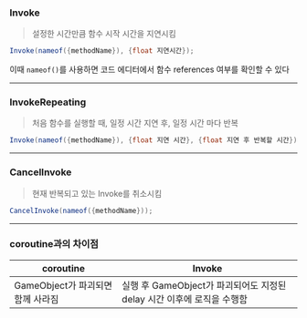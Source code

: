 ### Invoke
> 설정한 시간만큼 함수 시작 시간을 지연시킴

```C#
Invoke(nameof({methodName}), {float 지연시간});
```
이때 `nameof()`를 사용하면 코드 에디터에서 함수 references 여부를 확인할 수 있다    

***
### InvokeRepeating
> 처음 함수를 실행할 때, 일정 시간 지연 후, 일정 시간 마다 반복
```C#
Invoke(nameof({methodName}), {float 지연 시간}, {float 지연 후 반복할 시간});
```

***
### CancelInvoke
> 현재 반복되고 있는 Invoke를 취소시킴
```C#
CancelInvoke(nameof({methodName}));
```

***
### coroutine과의 차이점
|coroutine|Invoke|
|---|---|
|GameObject가 파괴되면 함께 사라짐|실행 후 GameObject가 파괴되어도 지정된 delay 시간 이후에 로직을 수행함|
